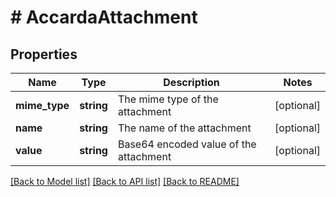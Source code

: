 # # AccardaAttachment

## Properties

Name | Type | Description | Notes
------------ | ------------- | ------------- | -------------
**mime_type** | **string** | The mime type of the attachment | [optional]
**name** | **string** | The name of the attachment | [optional]
**value** | **string** | Base64 encoded value of the attachment | [optional]

[[Back to Model list]](../../README.md#models) [[Back to API list]](../../README.md#endpoints) [[Back to README]](../../README.md)
